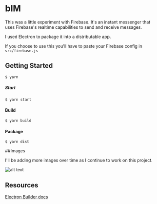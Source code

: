 
# bIM

This was a little experiment with Firebase. It's an instant messenger that uses Firebase's realtime capabilities to send and receive messages.

I used Electron to package it into a distributable app.

If you choose to use this you'll have to paste your Firebase config in `src/firebase.js`


## Getting Started
    $ yarn
##### Start
    $ yarn start
#### Build
    $ yarn build
#### Package
    $ yarn dist

##Images

I'll be adding more images over time as I continue to work on this project.


![alt text](http://i.imgur.com/zSl5YlW.png "Login Screen")


## Resources 
[Electron Builder docs](http://electron.build)
